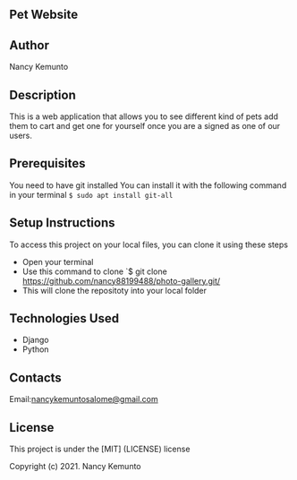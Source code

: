 ## Pet Website

## Author

Nancy Kemunto

## Description

This is a web application that allows you to see different kind of pets add them to cart and get one for yourself once you are a signed as one of our users.

## Prerequisites

You need to have git installed You can install it with the following command in your terminal `$ sudo apt install git-all`

##  Setup Instructions

To access this project on your local files, you can clone it using these steps

* Open your terminal
* Use this command to clone  `$ git clone  https://github.com/nancy88199488/photo-gallery.git/
* This will clone the repositoty into your local folder

## Technologies Used

* Django
* Python

## Contacts

Email:nancykemuntosalome@gmail.com

## License

This project is under the [MIT] (LICENSE) license

Copyright (c) 2021. Nancy Kemunto